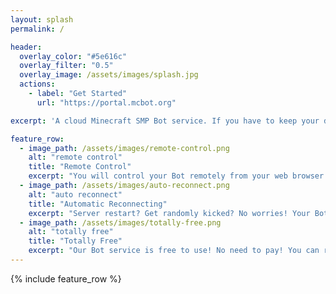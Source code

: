 ```yaml
---
layout: splash
permalink: /

header:
  overlay_color: "#5e616c"
  overlay_filter: "0.5"
  overlay_image: /assets/images/splash.jpg
  actions:
    - label: "Get Started"
      url: "https://portal.mcbot.org"

excerpt: 'A cloud Minecraft SMP Bot service. If you have to keep your desktop computer or laptop open for a whole night to AFK at your productive Minecraft farms, or you have to AFK on several different servers, our cloud Bot service is right here to ease your life!<br /><br />Join us and create your first Bot on the cloud and start AFKing.<br />'

feature_row:
  - image_path: /assets/images/remote-control.png
    alt: "remote control"
    title: "Remote Control"
    excerpt: "You will control your Bot remotely from your web browser any time any where. No client or download needed!"
  - image_path: /assets/images/auto-reconnect.png
    alt: "auto reconnect"
    title: "Automatic Reconnecting"
    excerpt: "Server restart? Get randomly kicked? No worries! Your Bot can automatically reconnect to the server in a couple minutes."
  - image_path: /assets/images/totally-free.png
    alt: "totally free"
    title: "Totally Free"
    excerpt: "Our Bot service is free to use! No need to pay! You can run your Bot right away. Of course donations are welcomed."
---
```


{% include feature_row %}
